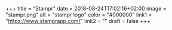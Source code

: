 +++
title = "Stampr"
date = 2018-08-24T17:02:16+02:00
image = "stampr.png"
alt = "stampr logo"
color = "#000000"
link1 = "https://www.stamprapp.com/"
link2 = ""
draft = false
+++
